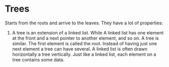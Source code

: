 # Trees
Starts from the roots and arrive to the leaves.
They have a lot of properties:
1. A tree is an extension of a linked list. While A linked list has one element at the front and a next pointer to another element, and so on.
 A tree is similar. The first element is called the root. Instead of having just one next element a tree can have several. A linked list is often drawn horizontally a tree vertically. Just like a linked list, each element on a tree contains some data.